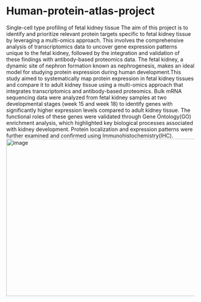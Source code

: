 # Human-protein-atlas-project
Single-cell type profiling of fetal kidney tissue
The aim of this project is to identify and prioritize relevant protein targets specific to fetal kidney tissue by leveraging a multi-omics approach. This involves the comprehensive analysis of transcriptomics data to uncover gene expression patterns unique to the fetal kidney, followed by the integration and validation of these findings with antibody-based proteomics data.
The fetal kidney, a dynamic site of nephron formation known as nephrogenesis, makes an ideal model for studying protein expression during human development.This study aimed to systematically map protein expression in fetal kidney tissues and compare it to adult kidney tissue using a multi-omics approach that integrates transcriptomics and antibody-based proteomics. Bulk mRNA sequencing data were analyzed from fetal kidney samples at two developmental stages (week 15 and week 18) to identify genes with significantly higher expression levels compared to adult kidney tissue. The functional roles of these genes were validated through Gene Ontology(GO) enrichment analysis, which highlighted key biological processes associated with kidney development. Protein localization and expression patterns were further examined and confirmed using Immunohistochemistry(IHC).
<img width="731" height="421" alt="image" src="https://github.com/user-attachments/assets/fdac8d6d-8643-4f85-802e-16cb74287729" />
